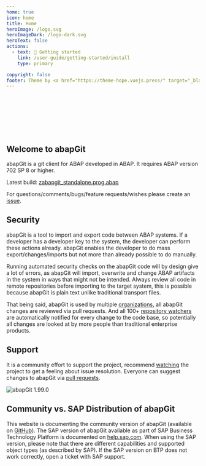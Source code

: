 ```yaml
---
home: true
icon: home
title: Home
heroImage: /logo.svg
heroImageDark: /logo-dark.svg
heroText: false
actions:
  - text: 🚀 Getting started
    link: /user-guide/getting-started/install
    type: primary

copyright: false
footer: Theme by <a href="https://theme-hope.vuejs.press/" target="_blank">VuePress Theme Hope</a> | Copyright © 2017-present abapGit
---
```


<div style="height:100px"></div>

## Welcome to abapGit

abapGit is a git client for ABAP developed in ABAP. It requires ABAP version 702 SP 8 or higher.

Latest build: <a href="https://raw.githubusercontent.com/abapGit/build/main/zabapgit_standalone.prog.abap" download>zabapgit_standalone.prog.abap</a>

For questions/comments/bugs/feature requests/wishes please create an [issue](https://github.com/abapGit/abapGit/issues).

## Security

abapGit is a tool to import and export code between ABAP systems. If a developer has a developer key to the system,
the developer can perform these actions already. abapGit enables the developer to do mass export/changes/imports but
not more than already possible to do manually.

Running automated security checks on the abapGit code will by design give a lot of errors, as abapGit will import, overwrite and change
ABAP artifacts in the system in ways that might not be intended. Always review all code in remote repositories before importing to the target system,
this is possible because abapGit is plain text unlike traditional transport files.

That being said, abapGit is used by multiple [organizations](/user-guide/other/where-used.md), all abapGit
changes are reviewed via pull requests. And all 100+ [repository watchers](https://github.com/abapGit/abapGit/watchers) are
automatically notified for every change to the code base, so potentially all changes are looked at by more people than
traditional enterprise products.

## Support

It is a community effort to support the project, recommend [watching](https://help.github.com/articles/watching-and-unwatching-repositories/) the project to get a feeling about issue resolution. Everyone can suggest changes to abapGit via [pull requests](https://help.github.com/articles/about-pull-requests/).

![abapGit 1.99.0](/img/abapgit_1_99_0.png)

## Community vs. SAP Distribution of abapGit

This website is documenting the community version of abapGit (available on [GitHub](https://github.com/abapGit/abapGit)). The SAP version of abapGit available as part of SAP Business Technology Platform is documented on [help.sap.com](https://help.sap.com/docs/BTP/65de2977205c403bbc107264b8eccf4b/d62ed9d54a764c53990f25f0ab6c27f9.html). When using the SAP version, please note that there are different capabilities and supported object types (as described by SAP). If the SAP version on BTP does not work correctly, open a ticket with SAP support.
